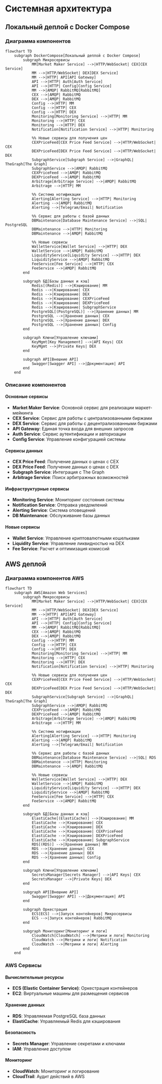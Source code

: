 # Системная архитектура

## Локальный деплой с Docker Compose

### Диаграмма компонентов

```mermaid
flowchart TD
    subgraph DockerCompose[Локальный деплой с Docker Compose]
        subgraph Микросервисы
            MM[Market Maker Service] -->|HTTP/WebSocket| CEX[CEX Service]
            MM -->|HTTP/WebSocket| DEX[DEX Service]
            MM -->|HTTP| API[API Gateway]
            API -->|HTTP| Auth[Auth Service]
            API -->|HTTP| Config[Config Service]
            MM -->|AMQP| RabbitMQ[RabbitMQ]
            CEX -->|AMQP| RabbitMQ
            DEX -->|AMQP| RabbitMQ
            Config -->|HTTP| MM
            Config -->|HTTP| CEX
            Config -->|HTTP| DEX
            Monitoring[Monitoring Service] -->|HTTP| MM
            Monitoring -->|HTTP| CEX
            Monitoring -->|HTTP| DEX
            Notification[Notification Service] -->|HTTP| Monitoring

            %% Новые сервисы для получения цен
            CEXPriceFeed[CEX Price Feed Service] -->|HTTP/WebSocket| CEX
            DEXPriceFeed[DEX Price Feed Service] -->|HTTP/WebSocket| DEX
            SubgraphService[Subgraph Service] -->|GraphQL| TheGraph[The Graph]
            SubgraphService -->|AMQP| RabbitMQ
            CEXPriceFeed -->|AMQP| RabbitMQ
            DEXPriceFeed -->|AMQP| RabbitMQ
            Arbitrage[Arbitrage Service] -->|AMQP| RabbitMQ
            Arbitrage -->|HTTP| MM

            %% Система нотификации
            Alerting[Alerting Service] -->|HTTP| Monitoring
            Alerting -->|AMQP| RabbitMQ
            Alerting -->|Telegram/Email| Notification

            %% Сервис для работы с базой данных
            DBMaintenance[Database Maintenance Service] -->|SQL| PostgreSQL
            DBMaintenance -->|HTTP| Monitoring
            DBMaintenance -->|AMQP| RabbitMQ

            %% Новые сервисы
            WalletService[Wallet Service] -->|HTTP| DEX
            WalletService -->|AMQP| RabbitMQ
            LiquidityService[Liquidity Service] -->|HTTP| DEX
            LiquidityService -->|AMQP| RabbitMQ
            FeeService[Fee Service] -->|HTTP| CEX
            FeeService -->|AMQP| RabbitMQ
        end

        subgraph БД[Базы данных и кэш]
            Redis[(Redis)] -->|Кэширование| MM
            Redis -->|Кэширование| CEX
            Redis -->|Кэширование| DEX
            Redis -->|Кэширование| CEXPriceFeed
            Redis -->|Кэширование| DEXPriceFeed
            Redis -->|Кэширование| SubgraphService
            PostgreSQL[(PostgreSQL)] -->|Хранение данных| MM
            PostgreSQL -->|Хранение данных| CEX
            PostgreSQL -->|Хранение данных| DEX
            PostgreSQL -->|Хранение данных| Config
        end

        subgraph Ключи[Управление ключами]
            KeyMgmt[Key Management] -->|API Keys| CEX
            KeyMgmt -->|Private Keys| DEX
        end

        subgraph API[Внешние API]
            Swagger[Swagger API] -->|Документация| API
        end
    end
```

### Описание компонентов

#### Основные сервисы
- **Market Maker Service**: Основной сервис для реализации маркет-мейкинга
- **CEX Service**: Сервис для работы с централизованными биржами
- **DEX Service**: Сервис для работы с децентрализованными биржами
- **API Gateway**: Единая точка входа для внешних запросов
- **Auth Service**: Сервис аутентификации и авторизации
- **Config Service**: Управление конфигурацией системы

#### Сервисы данных
- **CEX Price Feed**: Получение данных о ценах с CEX
- **DEX Price Feed**: Получение данных о ценах с DEX
- **Subgraph Service**: Интеграция с The Graph
- **Arbitrage Service**: Поиск арбитражных возможностей

#### Инфраструктурные сервисы
- **Monitoring Service**: Мониторинг состояния системы
- **Notification Service**: Отправка уведомлений
- **Alerting Service**: Система оповещений
- **DB Maintenance**: Обслуживание базы данных

#### Новые сервисы
- **Wallet Service**: Управление криптовалютными кошельками
- **Liquidity Service**: Управление ликвидностью на DEX
- **Fee Service**: Расчет и оптимизация комиссий

## AWS деплой

### Диаграмма компонентов AWS

```mermaid
flowchart TD
    subgraph AWS[Amazon Web Services]
        subgraph Микросервисы
            MM[Market Maker Service] -->|HTTP/WebSocket| CEX[CEX Service]
            MM -->|HTTP/WebSocket| DEX[DEX Service]
            MM -->|HTTP| API[API Gateway]
            API -->|HTTP| Auth[Auth Service]
            API -->|HTTP| Config[Config Service]
            MM -->|AMQP| RabbitMQ[RabbitMQ]
            CEX -->|AMQP| RabbitMQ
            DEX -->|AMQP| RabbitMQ
            Config -->|HTTP| MM
            Config -->|HTTP| CEX
            Config -->|HTTP| DEX
            Monitoring[Monitoring Service] -->|HTTP| MM
            Monitoring -->|HTTP| CEX
            Monitoring -->|HTTP| DEX
            Notification[Notification Service] -->|HTTP| Monitoring

            %% Новые сервисы для получения цен
            CEXPriceFeed[CEX Price Feed Service] -->|HTTP/WebSocket| CEX
            DEXPriceFeed[DEX Price Feed Service] -->|HTTP/WebSocket| DEX
            SubgraphService[Subgraph Service] -->|GraphQL| TheGraph[The Graph]
            SubgraphService -->|AMQP| RabbitMQ
            CEXPriceFeed -->|AMQP| RabbitMQ
            DEXPriceFeed -->|AMQP| RabbitMQ
            Arbitrage[Arbitrage Service] -->|AMQP| RabbitMQ
            Arbitrage -->|HTTP| MM

            %% Система нотификации
            Alerting[Alerting Service] -->|HTTP| Monitoring
            Alerting -->|AMQP| RabbitMQ
            Alerting -->|Telegram/Email| Notification

            %% Сервис для работы с базой данных
            DBMaintenance[Database Maintenance Service] -->|SQL| RDS
            DBMaintenance -->|HTTP| Monitoring
            DBMaintenance -->|AMQP| RabbitMQ

            %% Новые сервисы
            WalletService[Wallet Service] -->|HTTP| DEX
            WalletService -->|AMQP| RabbitMQ
            LiquidityService[Liquidity Service] -->|HTTP| DEX
            LiquidityService -->|AMQP| RabbitMQ
            FeeService[Fee Service] -->|HTTP| CEX
            FeeService -->|AMQP| RabbitMQ
        end

        subgraph БД[Базы данных и кэш]
            ElastiCache[(ElastiCache)] -->|Кэширование| MM
            ElastiCache -->|Кэширование| CEX
            ElastiCache -->|Кэширование| DEX
            ElastiCache -->|Кэширование| CEXPriceFeed
            ElastiCache -->|Кэширование| DEXPriceFeed
            ElastiCache -->|Кэширование| SubgraphService
            RDS[(RDS)] -->|Хранение данных| MM
            RDS -->|Хранение данных| CEX
            RDS -->|Хранение данных| DEX
            RDS -->|Хранение данных| Config
        end

        subgraph Ключи[Управление ключами]
            SecretsManager[Secrets Manager] -->|API Keys| CEX
            SecretsManager -->|Private Keys| DEX
        end

        subgraph API[Внешние API]
            Swagger[Swagger API] -->|Документация| API
        end

        subgraph Оркестрация
            ECS[ECS] -->|Запуск контейнеров| Микросервисы
            ECS -->|Запуск контейнеров| RabbitMQ
        end

        subgraph Мониторинг[Мониторинг и логи]
            CloudWatch[CloudWatch] -->|Метрики и логи| Monitoring
            CloudWatch -->|Метрики и логи| Notification
            CloudWatch -->|Метрики и логи| Alerting
        end
    end
```

### AWS Сервисы

#### Вычислительные ресурсы
- **ECS (Elastic Container Service)**: Оркестрация контейнеров
- **EC2**: Виртуальные машины для размещения сервисов

#### Хранение данных
- **RDS**: Управляемая PostgreSQL база данных
- **ElastiCache**: Управляемый Redis для кэширования

#### Безопасность
- **Secrets Manager**: Управление секретами и ключами
- **IAM**: Управление доступом

#### Мониторинг
- **CloudWatch**: Мониторинг и логирование
- **CloudTrail**: Аудит действий в AWS